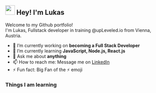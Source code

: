 <h2><img src="https://emojis.slackmojis.com/emojis/images/1577305505/7373/hand_wave.gif?1577305505" width="30"/> Hey! I'm Lukas</h2>


<p>Welcome to my Github portfolio! </br> I'm Lukas, Fullstack developer in training @upLeveled.io from Vienna, Austria.
</p>

- 🔭 I’m currently working on **becoming a Full Stack Developer**
- 🌱 I’m currently learning **JavaScript, Node.js, React.js**
- 💬 Ask me about **anything**
- 📫 How to reach me: Message me on <a href="https://www.linkedin.com/in/lukas-prochazka-b20a01211/">LinkedIn</a>
- ⚡ Fun fact: Big Fan of the :zap: emoji

<h3>Things I am learning</h3>
